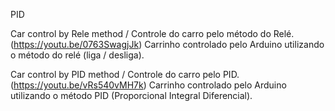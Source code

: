 PID 

Car control by Rele method / Controle do carro pelo método do Relé. (https://youtu.be/0763SwagjJk)
Carrinho controlado pelo Arduino utilizando o método do relé (liga / desliga).

Car control by PID method / Controle do carro pelo PID. (https://youtu.be/vRs540vMH7k)
Carrinho controlado pelo Arduino utilizando o método PID (Proporcional Integral Diferencial).
